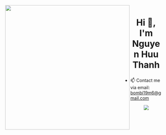 
<img align="left" width="400" src="https://github.githubassets.com/images/modules/profile/profile-first-repo-dark.svg">
<h1 align="center">Hi 👋, I'm Nguyen Huu Thanh</h1>
<p align="center">
  <h3 align="center"></h3>
</p>

- 📫 Contact me via email: bombi19m6@gmail.com


<div align="center">

[![](https://visitcount.itsvg.in/api?id=arrietybeo&label=Profile%20Views&color=1&icon=2&pretty=false)](https://visitcount.itsvg.in)

</div>

<!---
arrietybeo/arrietybeo is a ✨ special ✨ repository because its `README.md` (this file) appears on your GitHub profile.
You can click the Preview link to take a look at your changes.
--->
